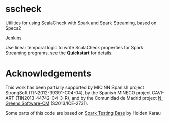 # sscheck
Utilities for using ScalaCheck with Spark and Spark Streaming, based on Specs2

[Jenkins](https://juanrhcubox.duckdns.org:8080/)

Use linear temporal logic to write ScalaCheck properties for Spark Streaming programs, see the [**Quickstart**](https://github.com/juanrh/sscheck/wiki/Quickstart) for details. 

# Acknowledgements
This work has been partially supported by MICINN Spanish project StrongSoft (TIN2012-39391-C04-04), by the
Spanish MINECO project CAVI-ART (TIN2013-44742-C4-3-R), and by the Comunidad de Madrid project [N-Greens Software-CM](http://n-greens-cm.org/) (S2013/ICE-2731).

Some parts of this code are based on [Spark Testing Base](https://github.com/holdenk/spark-testing-base) by Holden Karau
